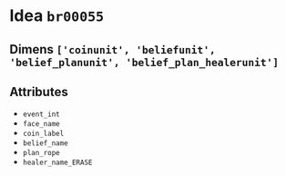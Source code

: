 # Idea `br00055`

## Dimens `['coinunit', 'beliefunit', 'belief_planunit', 'belief_plan_healerunit']`

## Attributes
- `event_int`
- `face_name`
- `coin_label`
- `belief_name`
- `plan_rope`
- `healer_name_ERASE`
